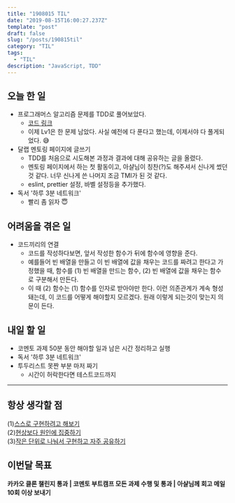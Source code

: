 ```yaml
---
title: "1908015 TIL"
date: "2019-08-15T16:00:27.237Z"
template: "post"
draft: false
slug: "/posts/190815til"
category: "TIL"
tags:
  - "TIL"
description: "JavaScript, TDD"
---
```


## 오늘 한 일

- 프로그래머스 알고리즘 문제를 TDD로 풀어보았다.
  - [코드 링크](https://github.com/Junkim93/js_TDD-practice/tree/master/Algorithm/x만큼-간격이-있는-n개의-숫자)
  - 이제 Lv1은 한 문제 남았다. 사실 예전에 다 푼다고 했는데, 이제서야 다 풀게되었다. 😅
- 달랩 멘토링 페이지에 글쓰기
  - TDD를 처음으로 시도해본 과정과 결과에 대해 공유하는 글을 올렸다.
  - 멘토링 페이지에서 하는 첫 활동이고, 아샬님이 칭찬(?)도 해주셔서 신나게 썼던 것 같다. 너무 신나게 쓴 나머지 조금 TMI가 된 것 같다.
  - eslint, prettier 설정, 바벨 설정등을 추가했다.
- 독서 '하루 3분 네트워크'
  - 빨리 좀 읽자 😇

## 어려움을 겪은 일

- 코드끼리의 연결
  - 코드를 작성하다보면, 앞서 작성한 함수가 뒤에 함수에 영향을 준다.
  - 예를들어 빈 배열을 만들고 이 빈 배열에 값을 채우는 코드를 짜려고 한다고 가정했을 때, 함수를 (1) 빈 배열을 만드는 함수, (2) 빈 배열에 값을 채우는 함수 로 구분해서 만든다.
  - 이 때 (2) 함수는 (1) 함수를 인자로 받아야만 한다. 이런 의존관계가 계속 형성돼는데, 이 코드를 어떻게 해야할지 모르겠다. 원래 이렇게 되는것이 맞는지 의문이 든다.

## 내일 할 일

- 코멘토 과제 50분 동안 해야할 일과 남은 시간 정리하고 실행
- 독서 '하루 3분 네트워크'
- 투두리스트 못짠 부분 마저 짜기
  - 시간이 허락한다면 테스트코드까지

---



## 항상 생각할 점

(1)<u>스스로 구현하려고 해보기</u> <br>(2)<u>현상보다 원인에 집중하기</u> <br>(3)<u>작은 단위로 나눠서 구현하고 자주 공유하기</u>



## 이번달 목표

**카카오 클론 챌린지 통과 | 코멘토 부트캠프 모든 과제 수행 및 통과 | 아샬님께 회고 메일 10회 이상 보내기**

